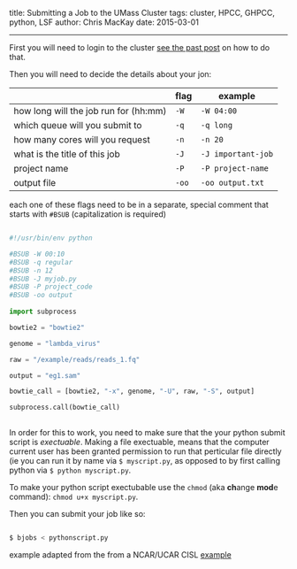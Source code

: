 title: Submitting a Job to the UMass Cluster
tags: cluster, HPCC, GHPCC, python, LSF
author: Chris MacKay
date: 2015-03-01

------

First you will need to login to the cluster [see the past post](#) on how to do that.

Then you will need to decide the details about your jon:

|                                         | flag   |   example          |
|-----------------------------------------|--------|--------------------|
| how long will the job run for (hh:mm)   | `-W`   | `-W 04:00`         |
| which queue will you submit to          | `-q`   | `-q long`          |
| how many cores will you request         | `-n`   | `-n 20`            |
| what is the title of this job           | `-J`   | `-J important-job` |
| project name                            | `-P`   | `-P project-name`  |
| output file                             | `-oo`  | `-oo output.txt`   |



each one of these flags need to be in a separate, special comment that starts with `#BSUB` (capitalization is required)

```python 

#!/usr/bin/env python 

#BSUB -W 00:10
#BSUB -q regular
#BSUB -n 12
#BSUB -J myjob.py
#BSUB -P project_code
#BSUB -oo output
 
import subprocess

bowtie2 = "bowtie2"

genome = "lambda_virus"

raw = "/example/reads/reads_1.fq"

output = "eg1.sam"

bowtie_call = [bowtie2, "-x", genome, "-U", raw, "-S", output]

subprocess.call(bowtie_call) 
 
```

In order for this to work, you need to make sure that the your python submit script is *exectuable*. Making a file exectuable, means that the computer current user has been granted permission to run that perticular file directly (ie you can run it by name via `$ myscript.py`, as opposed to by first calling python via `$ python myscript.py`.

To make your python script exectubable use the `chmod` (aka **ch**ange **mod**e command): `chmod u+x myscript.py`. 

Then you can submit your job like so:

```bash

$ bjobs < pythonscript.py

```

example adapted from the from a NCAR/UCAR CISL [example](https://www2.cisl.ucar.edu/resources/yellowstone/using_resources/runningjobs/lsf_examples)


